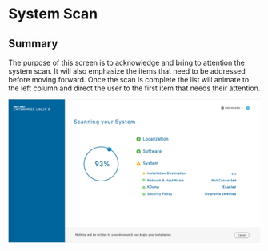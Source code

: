 # System Scan
## Summary
The purpose of this screen is to acknowledge and bring to attention the system scan. It will also emphasize the items that need to be addressed before moving forward. Once the scan is complete the list will animate to the left column and direct the user to the first item that needs their attention.

![Welcome screen](assets/imgs/3-System-scan.jpg)
